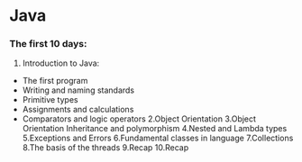 # Java
### The first 10 days:
1. Introduction to Java:
* The first program
* Writing and naming standards
* Primitive types
* Assignments and calculations
* Comparators and logic operators
2.Object Orientation
3.Object Orientation Inheritance and polymorphism
4.Nested and Lambda types
5.Exceptions and Errors
6.Fundamental classes in language
7.Collections
8.The basis of the threads
9.Recap
10.Recap
